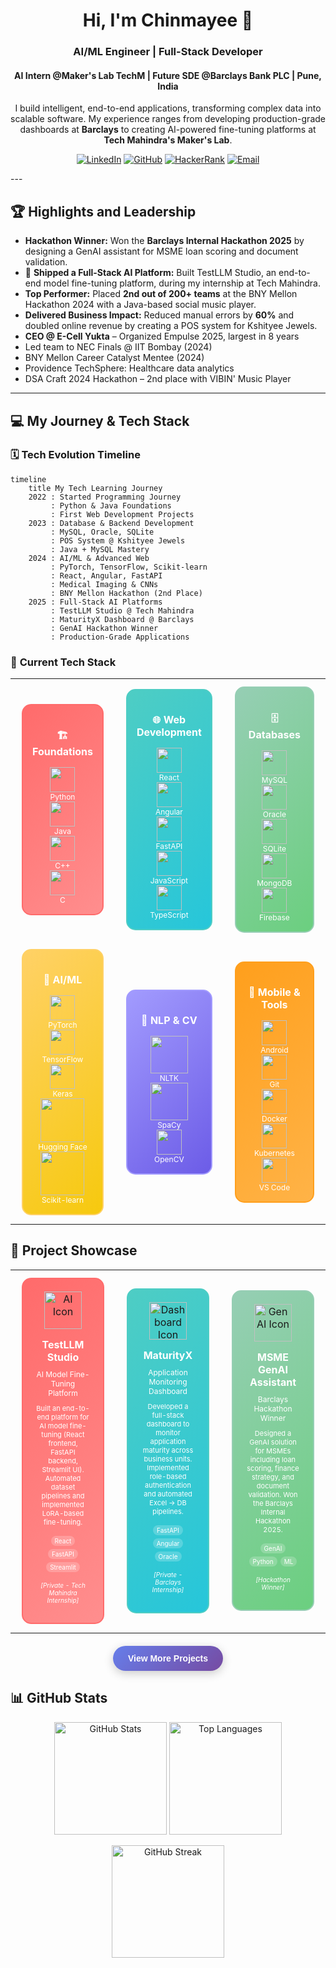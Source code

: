 <h1 align="center">Hi, I'm Chinmayee 👋</h1>
<h3 align="center">AI/ML Engineer | Full-Stack Developer</h3>
<h4 align="center">AI Intern @Maker's Lab TechM | Future SDE @Barclays Bank PLC | Pune, India </h4>

<p align="center">
  I build intelligent, end-to-end applications, transforming complex data into scalable software. My experience ranges from developing production-grade dashboards at <b>Barclays</b> to creating AI-powered fine-tuning platforms at <b>Tech Mahindra's Maker's Lab</b>.
</p>

<p align="center">
<a href="https://linkedin.com/in/chinmayee-randive" target="_blank"><img src="https://img.shields.io/badge/LinkedIn-0077B5?style=for-the-badge&logo=linkedin&logoColor=white" alt="LinkedIn"/></a>
<a href="https://github.com/chinmayee-s-r" target="_blank"><img src="https://img.shields.io/badge/GitHub-100000?style=for-the-badge&logo=github&logoColor=white" alt="GitHub"/></a>
<a href="https://www.hackerrank.com/chinmayeer" target="_blank"><img src="https://img.shields.io/badge/HackerRank-2EC866?style=for-the-badge&logo=HackerRank&logoColor=white" alt="HackerRank"/></a>
<a href="mailto:chinmayee.randive.official@gmail.com"><img src="https://img.shields.io/badge/Email-D14836?style=for-the-badge&logo=gmail&logoColor=white" alt="Email"/></a>
</p>
---

## 🏆 Highlights and Leadership

- **Hackathon Winner:** Won the **Barclays Internal Hackathon 2025** by designing a GenAI assistant for MSME loan scoring and document validation.
- 🚀 **Shipped a Full-Stack AI Platform:** Built TestLLM Studio, an end-to-end model fine-tuning platform, during my internship at Tech Mahindra.
- **Top Performer:** Placed **2nd out of 200+ teams** at the BNY Mellon Hackathon 2024 with a Java-based social music player.
- **Delivered Business Impact:** Reduced manual errors by **60%** and doubled online revenue by creating a POS system for Kshityee Jewels.
- **CEO @ E-Cell Yukta** – Organized Empulse 2025, largest in 8 years
- Led team to NEC Finals @ IIT Bombay (2024)
- BNY Mellon Career Catalyst Mentee (2024)
- Providence TechSphere: Healthcare data analytics
- DSA Craft 2024 Hackathon – 2nd place with VIBIN' Music Player

---

## 💻 My Journey & Tech Stack

### 🗓️ **Tech Evolution Timeline**

```mermaid
timeline
    title My Tech Learning Journey
    2022 : Started Programming Journey
         : Python & Java Foundations
         : First Web Development Projects
    2023 : Database & Backend Development
         : MySQL, Oracle, SQLite
         : POS System @ Kshityee Jewels
         : Java + MySQL Mastery
    2024 : AI/ML & Advanced Web
         : PyTorch, TensorFlow, Scikit-learn
         : React, Angular, FastAPI
         : Medical Imaging & CNNs
         : BNY Mellon Hackathon (2nd Place)
    2025 : Full-Stack AI Platforms
         : TestLLM Studio @ Tech Mahindra
         : MaturityX Dashboard @ Barclays
         : GenAI Hackathon Winner
         : Production-Grade Applications
```

### 🎯 **Current Tech Stack**

<div align="center">
<table>
<tr>

<!-- Foundations -->
<td align="center" width="33%">
<div style="border: 2px solid #FF6B6B; border-radius: 15px; padding: 15px; margin: 10px; background: linear-gradient(135deg, #FF6B6B, #FF8E8E); min-height: 250px;">
<h4 style="color:white; margin-bottom:15px;">🏗️ Foundations</h4>
<div>
<img src="https://cdn.jsdelivr.net/gh/devicons/devicon/icons/python/python-original.svg" width="40" height="40"/><br><span style="color:white;font-size:12px;">Python</span><br>
<img src="https://cdn.jsdelivr.net/gh/devicons/devicon/icons/java/java-original.svg" width="40" height="40"/><br><span style="color:white;font-size:12px;">Java</span><br>
<img src="https://cdn.jsdelivr.net/gh/devicons/devicon/icons/cplusplus/cplusplus-original.svg" width="40" height="40"/><br><span style="color:white;font-size:12px;">C++</span><br>
<img src="https://cdn.jsdelivr.net/gh/devicons/devicon/icons/c/c-original.svg" width="40" height="40"/><br><span style="color:white;font-size:12px;">C</span>
</div>
</div>
</td>

<!-- Web Development -->
<td align="center" width="33%">
<div style="border: 2px solid #4ECDC4; border-radius: 15px; padding: 15px; margin: 10px; background: linear-gradient(135deg, #4ECDC4, #26C6DA); min-height: 250px;">
<h4 style="color:white; margin-bottom:15px;">🌐 Web Development</h4>
<div>
<img src="https://cdn.jsdelivr.net/gh/devicons/devicon/icons/react/react-original.svg" width="40" height="40"/><br><span style="color:white;font-size:12px;">React</span><br>
<img src="https://cdn.jsdelivr.net/gh/devicons/devicon/icons/angular/angular-original.svg" width="40" height="40"/><br><span style="color:white;font-size:12px;">Angular</span><br>
<img src="https://cdn.jsdelivr.net/gh/devicons/devicon/icons/fastapi/fastapi-original.svg" width="40" height="40"/><br><span style="color:white;font-size:12px;">FastAPI</span><br>
<img src="https://cdn.jsdelivr.net/gh/devicons/devicon/icons/javascript/javascript-original.svg" width="40" height="40"/><br><span style="color:white;font-size:12px;">JavaScript</span><br>
<img src="https://cdn.jsdelivr.net/gh/devicons/devicon/icons/typescript/typescript-original.svg" width="40" height="40"/><br><span style="color:white;font-size:12px;">TypeScript</span>
</div>
</div>
</td>

<!-- Databases -->
<td align="center" width="33%">
<div style="border: 2px solid #96CEB4; border-radius: 15px; padding: 15px; margin: 10px; background: linear-gradient(135deg, #96CEB4, #6BCF7F); min-height: 250px;">
<h4 style="color:white; margin-bottom:15px;">🗄️ Databases</h4>
<div>
<img src="https://cdn.jsdelivr.net/gh/devicons/devicon/icons/mysql/mysql-original.svg" width="40" height="40"/><br><span style="color:white;font-size:12px;">MySQL</span><br>
<img src="https://cdn.jsdelivr.net/gh/devicons/devicon/icons/oracle/oracle-original.svg" width="40" height="40"/><br><span style="color:white;font-size:12px;">Oracle</span><br>
<img src="https://cdn.jsdelivr.net/gh/devicons/devicon/icons/sqlite/sqlite-original.svg" width="40" height="40"/><br><span style="color:white;font-size:12px;">SQLite</span><br>
<img src="https://cdn.jsdelivr.net/gh/devicons/devicon/icons/mongodb/mongodb-original.svg" width="40" height="40"/><br><span style="color:white;font-size:12px;">MongoDB</span><br>
<img src="https://cdn.jsdelivr.net/gh/devicons/devicon/icons/firebase/firebase-original.svg" width="40" height="40"/><br><span style="color:white;font-size:12px;">Firebase</span>
</div>
</div>
</td>
</tr>

<tr>
<!-- AI/ML -->
<td align="center" width="33%">
<div style="border: 2px solid #FFD166; border-radius: 15px; padding: 15px; margin: 10px; background: linear-gradient(135deg, #FFD166, #F6C90E); min-height: 250px;">
<h4 style="color:white; margin-bottom:15px;">🤖 AI/ML</h4>
<div>
<img src="https://cdn.jsdelivr.net/gh/devicons/devicon/icons/pytorch/pytorch-original.svg" width="40" height="40"/><br><span style="color:white;font-size:12px;">PyTorch</span><br>
<img src="https://cdn.jsdelivr.net/gh/devicons/devicon/icons/tensorflow/tensorflow-original.svg" width="40" height="40"/><br><span style="color:white;font-size:12px;">TensorFlow</span><br>
<img src="https://cdn.jsdelivr.net/gh/devicons/devicon/icons/keras/keras-original.svg" width="40" height="40"/><br><span style="color:white;font-size:12px;">Keras</span><br>
<img src="https://img.shields.io/badge/Hugging%20Face-FF6B6B?style=flat&logo=huggingface&logoColor=white" width="70"/><br><span style="color:white;font-size:12px;">Hugging Face</span><br>
<img src="https://img.shields.io/badge/scikit--learn-F7931E?style=flat&logo=scikit-learn&logoColor=white" width="70"/><br><span style="color:white;font-size:12px;">Scikit-learn</span>
</div>
</div>
</td>

<!-- NLP & CV -->
<td align="center" width="33%">
<div style="border: 2px solid #A29BFE; border-radius: 15px; padding: 15px; margin: 10px; background: linear-gradient(135deg, #A29BFE, #6C5CE7); min-height: 250px;">
<h4 style="color:white; margin-bottom:15px;">🧠 NLP & CV</h4>
<div>
<img src="https://img.shields.io/badge/NLTK-FF6B6B?style=flat&logo=nltk&logoColor=white" width="60"/><br><span style="color:white;font-size:12px;">NLTK</span><br>
<img src="https://img.shields.io/badge/SpaCy-09A3D5?style=flat&logo=spacy&logoColor=white" width="60"/><br><span style="color:white;font-size:12px;">SpaCy</span><br>
<img src="https://cdn.jsdelivr.net/gh/devicons/devicon/icons/opencv/opencv-original.svg" width="40" height="40"/><br><span style="color:white;font-size:12px;">OpenCV</span>
</div>
</div>
</td>

<!-- Mobile & Tools -->
<td align="center" width="33%">
<div style="border: 2px solid #FF9F1C; border-radius: 15px; padding: 15px; margin: 10px; background: linear-gradient(135deg, #FF9F1C, #FFB347); min-height: 250px;">
<h4 style="color:white; margin-bottom:15px;">📱 Mobile & Tools</h4>
<div>
<img src="https://cdn.jsdelivr.net/gh/devicons/devicon/icons/android/android-original.svg" width="40" height="40"/><br><span style="color:white;font-size:12px;">Android</span><br>
<img src="https://cdn.jsdelivr.net/gh/devicons/devicon/icons/git/git-original.svg" width="40" height="40"/><br><span style="color:white;font-size:12px;">Git</span><br>
<img src="https://cdn.jsdelivr.net/gh/devicons/devicon/icons/docker/docker-original.svg" width="40" height="40"/><br><span style="color:white;font-size:12px;">Docker</span><br>
<img src="https://cdn.jsdelivr.net/gh/devicons/devicon/icons/kubernetes/kubernetes-original.svg" width="40" height="40"/><br><span style="color:white;font-size:12px;">Kubernetes</span><br>
<img src="https://cdn.jsdelivr.net/gh/devicons/devicon/icons/vscode/vscode-original.svg" width="40" height="40"/><br><span style="color:white;font-size:12px;">VS Code</span>
</div>
</div>
</td>

</tr>
</table>
</div>


## 🚀 Project Showcase

<div align="center">

<table>
<tr>
<td align="center" width="33%">
<div style="border: 2px solid #FF6B6B; border-radius: 15px; padding: 20px; margin: 10px; background: linear-gradient(135deg, #FF6B6B, #FF8E8E); min-height: 300px;">
<div style="text-align: center; margin-bottom: 15px;">
<img src="https://img.icons8.com/ios/452/artificial-intelligence.png" width="60" height="60" alt="AI Icon"/>
</div>
<h4 style="color: white; margin: 0 0 10px 0; font-size: 16px;">TestLLM Studio</h4>
<p style="color: white; font-size: 12px; margin: 0 0 10px 0;">AI Model Fine-Tuning Platform</p>
<p style="color: white; font-size: 11px; margin: 0 0 15px 0;">Built an end-to-end platform for AI model fine-tuning (React frontend, FastAPI backend, Streamlit UI). Automated dataset pipelines and implemented LoRA-based fine-tuning.</p>
<div style="display: flex; flex-wrap: wrap; justify-content: center; gap: 5px; margin-bottom: 15px;">
<span style="background: rgba(255,255,255,0.2); color: white; padding: 2px 6px; border-radius: 10px; font-size: 10px;">React</span>
<span style="background: rgba(255,255,255,0.2); color: white; padding: 2px 6px; border-radius: 10px; font-size: 10px;">FastAPI</span>
<span style="background: rgba(255,255,255,0.2); color: white; padding: 2px 6px; border-radius: 10px; font-size: 10px;">Streamlit</span>
</div>
<p style="color: white; font-size: 10px; font-style: italic;">[Private - Tech Mahindra Internship]</p>
</div>
</td>

<td align="center" width="33%">
<div style="border: 2px solid #4ECDC4; border-radius: 15px; padding: 20px; margin: 10px; background: linear-gradient(135deg, #4ECDC4, #26C6DA); min-height: 300px;">
<div style="text-align: center; margin-bottom: 15px;">
<img src="https://img.icons8.com/ios/452/combo-chart.png" width="60" height="60" alt="Dashboard Icon"/>
</div>
<h4 style="color: white; margin: 0 0 10px 0; font-size: 16px;">MaturityX</h4>
<p style="color: white; font-size: 12px; margin: 0 0 10px 0;">Application Monitoring Dashboard</p>
<p style="color: white; font-size: 11px; margin: 0 0 15px 0;">Developed a full-stack dashboard to monitor application maturity across business units. Implemented role-based authentication and automated Excel → DB pipelines.</p>
<div style="display: flex; flex-wrap: wrap; justify-content: center; gap: 5px; margin-bottom: 15px;">
<span style="background: rgba(255,255,255,0.2); color: white; padding: 2px 6px; border-radius: 10px; font-size: 10px;">FastAPI</span>
<span style="background: rgba(255,255,255,0.2); color: white; padding: 2px 6px; border-radius: 10px; font-size: 10px;">Angular</span>
<span style="background: rgba(255,255,255,0.2); color: white; padding: 2px 6px; border-radius: 10px; font-size: 10px;">Oracle</span>
</div>
<p style="color: white; font-size: 10px; font-style: italic;">[Private - Barclays Internship]</p>
</div>
</td>

<td align="center" width="33%">
<div style="border: 2px solid #96CEB4; border-radius: 15px; padding: 20px; margin: 10px; background: linear-gradient(135deg, #96CEB4, #6BCF7F); min-height: 300px;">
<div style="text-align: center; margin-bottom: 15px;">
<img src="https://img.icons8.com/ios/452/idea.png" width="60" height="60" alt="GenAI Icon"/>
</div>
<h4 style="color: white; margin: 0 0 10px 0; font-size: 16px;">MSME GenAI Assistant</h4>
<p style="color: white; font-size: 12px; margin: 0 0 10px 0;">Barclays Hackathon Winner</p>
<p style="color: white; font-size: 11px; margin: 0 0 15px 0;">Designed a GenAI solution for MSMEs including loan scoring, finance strategy, and document validation. Won the Barclays Internal Hackathon 2025.</p>
<div style="display: flex; flex-wrap: wrap; justify-content: center; gap: 5px; margin-bottom: 15px;">
<span style="background: rgba(255,255,255,0.2); color: white; padding: 2px 6px; border-radius: 10px; font-size: 10px;">GenAI</span>
<span style="background: rgba(255,255,255,0.2); color: white; padding: 2px 6px; border-radius: 10px; font-size: 10px;">Python</span>
<span style="background: rgba(255,255,255,0.2); color: white; padding: 2px 6px; border-radius: 10px; font-size: 10px;">ML</span>
</div>
<p style="color: white; font-size: 10px; font-style: italic;">[Hackathon Winner]</p>
</div>
</td>
</tr>
</table>

<div style="margin-top: 20px;">
<a href="https://github.com/chinmayee-s-r?tab=repositories" target="_blank">
<button style="background: linear-gradient(135deg, #667eea, #764ba2); color: white; border: none; padding: 12px 24px; border-radius: 25px; font-size: 14px; font-weight: bold; cursor: pointer; box-shadow: 0 4px 15px rgba(0,0,0,0.2);">
View More Projects
</button>
</a>
</div>

</div>

## 📊 GitHub Stats

<p align="center">
<img src="https://github-readme-stats.vercel.app/api?username=chinmayee-s-r&show_icons=true&theme=radical" height="180" alt="GitHub Stats"/>
<img src="https://github-readme-stats.vercel.app/api/top-langs/?username=chinmayee-s-r&layout=compact&theme=radical" height="180" alt="Top Languages"/>
</p>

<p align="center">
<img src="https://github-readme-streak-stats.herokuapp.com/?user=chinmayee-s-r&theme=radical" height="180" alt="GitHub Streak"/>
</p>
